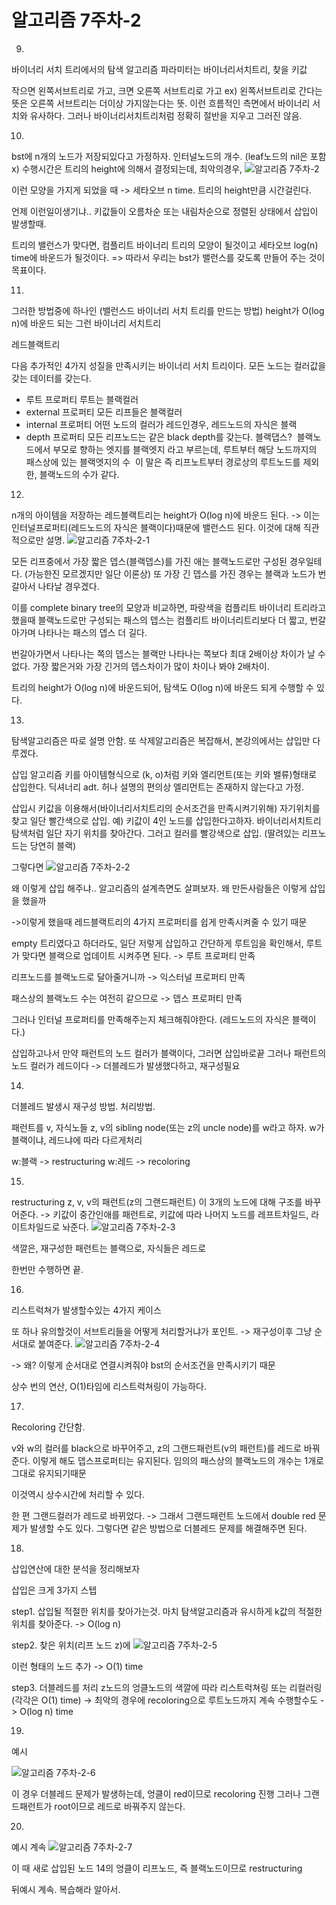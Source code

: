 # 알고리즘 7주차-2

9)
바이너리 서치 트리에서의 탐색 알고리즘
파라미터는 바이너리서치트리, 찾을 키값

작으면 왼쪽서브트리로 가고, 크면 오른쪽 서브트리로 가고
ex) 왼쪽서브트리로 간다는 뜻은 오른쪽 서브트리는 더이상 가지않는다는 뜻.
이런 흐름적인 측면에서 바이너리 서치와 유사하다.
그러나 바이너리서치트리처럼 정확히 절반을 지우고 그러진 않음.

10)
bst에 n개의 노드가 저장되있다고 가정하자. 인터널노드의 개수. (leaf노드의 nil은 포함x)
수행시간은 트리의 height에 의해서 결정되는데,
최악의경우, 
![알고리즘 7주차-2](images/알고리즘%207주차-2.png)

이런 모양을 가지게 되었을 때
-> 세타오브 n time.
트리의 height만큼 시간걸린다.

언제 이런일이생기냐..
키값들이 오름차순 또는 내림차순으로 정렬된 상태에서 삽입이 발생할때.

트리의 밸런스가 맞다면, 컴플리트 바이너리 트리의 모양이 될것이고
세타오브 log(n) time에 바운드가 될것이다.
=> 따라서 우리는 bst가 밸런스를 갖도록 만들어 주는 것이 목표이다.

11)
그러한 방법중에 하나인 (밸런스드 바이너리 서치 트리를 만드는 방법)
height가 O(log n)에 바운드 되는 그런 바이너리 서치트리

레드블랙트리

다음 추가적인 4가지 성질을 만족시키는 바이너리 서치 트리이다.
모든 노드는 컬러값을 갖는 데이터를 갖는다.
- 루트 프로퍼티 루트는 블랙컬러
- external 프로퍼티 모든 리프들은 블랙컬러
- internal 프로퍼티 어떤 노드의 컬러가 레드인경우, 레드노드의 자식은 블랙
- depth 프로퍼티 모든 리프노드는 같은 black depth를 갖는다. 블랙댑스?  블랙노드에서 부모로 향하는 엣지를 블랙엣지 라고 부르는데, 루트부터 해당 노드까지의 패스상에 있는 블랙엣지의 수  이 말은 즉 리프노트부터 경로상의 루트노드를 제외한, 블랙노드의 수가 같다.

12)
n개의 아이템을 저장하는 레드블랙트리는 height가 O(log n)에 바운드 된다.
-> 이는 인터널프로퍼티(레드노드의 자식은 블랙이다)때문에 밸런스드 된다.
이것에 대해 직관적으로만 설명.
![알고리즘 7주차-2-1](images/알고리즘%207주차-2-1.png)

모든 리프중에서 가장 짧은 뎁스(블랙뎁스)를 가진 애는 블랙노드로만 구성된 경우일테다. (가능한진 모르겠지만 일단 이론상)
또 가장 긴 뎁스를 가진 경우는 블랙과 노드가 번갈아서 나타날 경우겠다.

이를 complete binary tree의 모양과 비교하면,
파랑색을 컴플리트 바이너리 트리라고 했을때
블랙노드로만 구성되는 패스의 뎁스는 컴플리트 바이너리트리보다 더 짧고, 
번갈아가며 나타나는 패스의 뎁스 더 길다.

번갈아가면서 나타나는 쪽의 뎁스는 블랙만 나타나는 쪽보다 최대 2배이상 차이가 날 수 없다.
가장 짧은거와 가장 긴거의 뎁스차이가 많이 차이나 봐야 2배차이.

트리의 height가 O(log n)에 바운드되어, 탐색도 O(log n)에 바운드 되게 수행할 수 있다.

13)
탐색알고리즘은 따로 설명 안함.
또 삭제알고리즘은 복잡해서, 본강의에서는 삽입만 다루겠다.

삽입 알고리즘
키를 아이템형식으로 (k, o)처럼 키와 엘리먼트(또는 키와 밸류)형태로 삽입한다. 딕셔너리 adt.
허나 설명의 편의상 엘리먼트는 존재하지 않는다고 가정.

삽입시 키값을 이용해서(바이너리서치트리의 순서조건을 만족시켜기위해) 자기위치를 찾고
일단 빨간색으로 삽입.
예)
키값이 4인 노드를 삽입한다고하자.
바이너리서치트리 탐색처럼 일단 자기 위치를 찾아간다.
그러고 컬러를 빨강색으로 삽입. (딸려있는 리프노드는 당연히 블랙)

그렇다면
![알고리즘 7주차-2-2](images/알고리즘%207주차-2-2.png)

왜 이렇게 삽입 해주냐..
알고리즘의 설계측면도 살펴보자. 왜 만든사람들은 이렇게 삽입을 했을까

->이렇게 했을때 레드블랙트리의 4가지 프로퍼티를 쉽게 만족시켜줄 수 있기 때문

empty 트리였다고 하더라도, 일단 저렇게 삽입하고
간단하게 루트임을 확인해서, 루트가 맞다면 블랙으로 업데이트 시켜주면 된다.
-> 루트 프로퍼티 만족

리프노드를 블랙노드로 달아줄거니까
-> 익스터널 프로퍼티 만족

패스상의 블랙노드 수는 여전히 같으므로
-> 뎁스 프로퍼티 만족 

그러나 인터널 프로퍼티를 만족해주는지 체크해줘야한다.
(레드노드의 자식은 블랙이다.)

삽입하고나서 만약 패런트의 노드 컬러가 블랙이다, 그러면 삽입바로끝
그러나 패런트의 노드 컬러가 레드이다 -> 더블레드가 발생했다하고, 재구성필요

14)
더블레드 발생시 재구성 방법. 처리방법.

패런트를 v, 자식노들 z, v의 sibling node(또는 z의 uncle node)를 w라고 하자.
w가 블랙이냐, 레드냐에 따라 다르게처리

w:블랙 -> restructuring
w:레드 -> recoloring

15)
restructuring
z, v, v의 패런트(z의 그랜드패런트) 이 3개의 노드에 대해 구조를 바꾸어준다.
-> 키값이 중간인애를 패런트로, 키값에 따라 나머지 노드를 레프트차일드, 라이트차일드로 놔준다.
![알고리즘 7주차-2-3](images/알고리즘%207주차-2-3.png)

색깔은,
재구성한 패런트는 블랙으로, 자식들은 레드로

한번만 수행하면 끝.

16)
리스트럭쳐가 발생할수있는 4가지 케이스

또 하나 유의할것이 서브트리들을 어떻게 처리할거냐가 포인트.
-> 재구성이후 그냥 순서대로 붙여준다.
![알고리즘 7주차-2-4](images/알고리즘%207주차-2-4.png)

-> 왜? 이렇게 순서대로 연결시켜줘야 bst의 순서조건을 만족시키기 때문

상수 번의 연산, O(1)타임에 리스트럭쳐링이 가능하다.

17)
Recoloring
간단함.

v와 w의 컬러를 black으로 바꾸어주고, z의 그랜드패런트(v의 패런트)를 레드로 바꿔준다.
이렇게 해도 뎁스프로퍼티는 유지된다.
임의의 패스상의 블랙노드의 개수는 1개로 그대로 유지되기때문

이것역시 상수시간에 처리할 수 있다.

한 편 그랜드컬러가 레드로 바뀌었다.
-> 그래서 그랜드패런트 노드에서 double red 문제가 발생할 수도 있다.
그렇다면 같은 방법으로 더블레드 문제를 해결해주면 된다.

18)
삽입연산에 대한 분석을 정리해보자

삽입은 크게 3가지 스텝

step1.
삽입될 적절한 위치를 찾아가는것.
마치 탐색알고리즘과 유시하게 k값의 적절한 위치를 찾아준다.
-> O(log n)

step2.
찾은 위치(리프 노드 z)에
![알고리즘 7주차-2-5](images/알고리즘%207주차-2-5.png)

이런 형태의 노드 추가
-> O(1) time

step3.
더블레드를 처리
z노드의 엉클노드의 색깔에 따라 리스트럭쳐링 또는 리컬러링 (각각은 O(1) time)
-> 최악의 경우에 recoloring으로 루트노드까지 계속 수행할수도
-> O(log n) time

19)
예시

![알고리즘 7주차-2-6](images/알고리즘%207주차-2-6.png)

이 경우 더블레드 문제가 발생하는데, 엉클이 red이므로 recoloring 진행
그러나 그랜드패런트가 root이므로 레드로 바꿔주지 않는다.

20)
예시 계속
![알고리즘 7주차-2-7](images/알고리즘%207주차-2-7.png)

이 때 새로 삽입된 노드 14의 엉클이 리프노드, 즉 블랙노드이므로 restructuring

뒤예시 계속.
복습해라 알아서.

